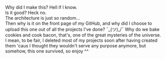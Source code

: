 Why did I make this? 
Hell if I know.
<br>
Is it good?
Heck no.
<br>
The architecture is just so random...
<br>
Then why is it on the front page of my GitHub, and why did I choose to upload this one out of all the projects I've done?
¯\_(ツ)_/¯ Why do we bake cookies and cook bacon, that's, one of the great mysteries of the universe.
<br>
I mean, to be fair, I deleted most of my projects soon after having created them 'caus I thought they wouldn't serve any purpose anymore, but somehow, this one survived, so enjoy ^^

